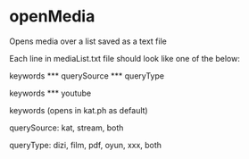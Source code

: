 # openMedia
Opens media over a list saved as a text file

Each line in mediaList.txt file should look like one of the below:

keywords *** querySource *** queryType

keywords *** youtube

keywords (opens in kat.ph as default)

querySource: kat, stream, both

queryType: dizi, film, pdf, oyun, xxx, both
